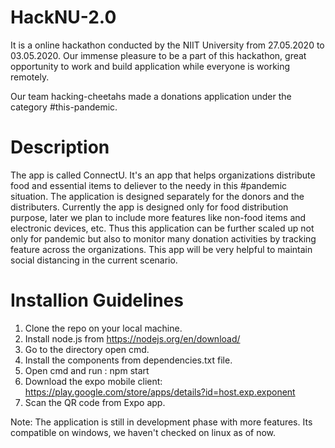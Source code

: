 # HackNU-2.0

It is a online hackathon conducted by the NIIT University from 27.05.2020 to 03.05.2020.
Our immense pleasure to be a part of this hackathon, great opportunity to work and build application while everyone is working remotely.

Our team hacking-cheetahs made a donations application under the category #this-pandemic.

# Description

The app is called ConnectU. 
It's an app that helps organizations distribute food and essential items to deliever to the needy in this #pandemic situation.
The application is designed separately for the donors and the distributers. Currently the app is designed only for food distribution purpose, later we plan to include more features like non-food items and electronic devices, etc. Thus this application can be further scaled up not only for pandemic but also to monitor many donation activities by tracking feature across the organizations.
This app will be very helpful to maintain social distancing in the current scenario.

# Installion Guidelines

1. Clone the repo on your local machine.
2. Install node.js from https://nodejs.org/en/download/
3. Go to the directory open cmd.
4. Install the components from dependencies.txt file.
5. Open cmd and run : npm start
6. Download the expo mobile client: https://play.google.com/store/apps/details?id=host.exp.exponent
7. Scan the QR code from Expo app.

Note:
 The application is still in development phase with more features. 
 Its compatible on windows, we haven't checked on linux as of now. 
